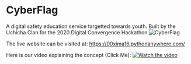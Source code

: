# CyberFlag
A digital safety education service targetted towards youth. Built by the Uchicha Clan for the 2020 Digital Convergence Hackathon 
![CyberFlag](https://media.discordapp.net/attachments/769308865245478965/770469314813624320/unknown.png?width=684&height=684)

The live website can be visited at: https://00xima16.pythonanywhere.com/

Here is our video explaining the concept (Click Me): [![Watch the video](https://img.youtube.com/vi/0BTefzNtGJI/maxresdefault.jpg)](https://youtu.be/0BTefzNtGJI)
